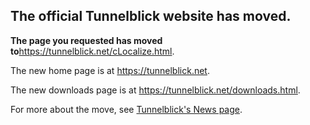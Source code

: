 ## The official Tunnelblick website has moved. ##

**The page you requested has moved to**<a href='https://tunnelblick.net/cLocalize.html'><a href='https://tunnelblick.net/cLocalize.html'>https://tunnelblick.net/cLocalize.html</a></a>.

The new home page is at <a href='https://tunnelblick.net'><a href='https://tunnelblick.net'>https://tunnelblick.net</a></a>.

The new downloads page is at <a href='https://tunnelblick.net/downloads.html'><a href='https://tunnelblick.net/downloads.html'>https://tunnelblick.net/downloads.html</a></a>.

For more about the move, see <a href='https://tunnelblick.net/cNews.html#2015-07-23'>Tunnelblick's News page</a>.
